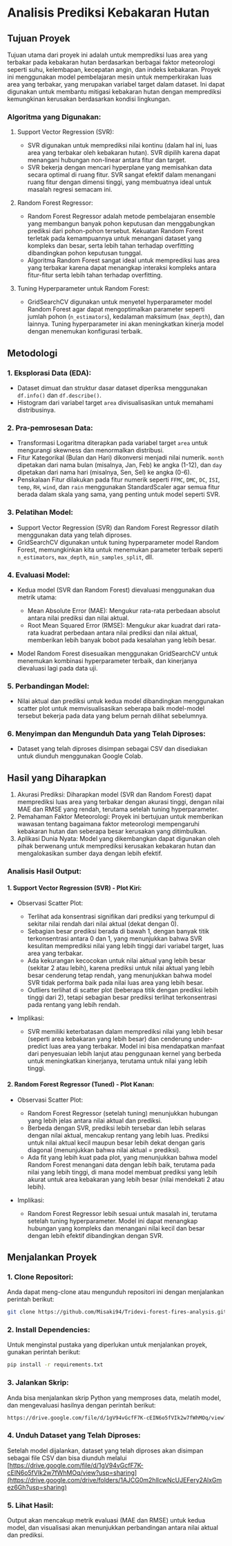 # Analisis Prediksi Kebakaran Hutan

## Tujuan Proyek

Tujuan utama dari proyek ini adalah untuk memprediksi luas area yang terbakar pada kebakaran hutan berdasarkan berbagai faktor meteorologi seperti suhu, kelembapan, kecepatan angin, dan indeks kebakaran. Proyek ini menggunakan model pembelajaran mesin untuk memperkirakan luas area yang terbakar, yang merupakan variabel target dalam dataset. Ini dapat digunakan untuk membantu mitigasi kebakaran hutan dengan memprediksi kemungkinan kerusakan berdasarkan kondisi lingkungan.

### Algoritma yang Digunakan:

1. Support Vector Regression (SVR):

   * SVR digunakan untuk memprediksi nilai kontinu (dalam hal ini, luas area yang terbakar oleh kebakaran hutan). SVR dipilih karena dapat menangani hubungan non-linear antara fitur dan target.
   * SVR bekerja dengan mencari hyperplane yang memisahkan data secara optimal di ruang fitur. SVR sangat efektif dalam menangani ruang fitur dengan dimensi tinggi, yang membuatnya ideal untuk masalah regresi semacam ini.

2. Random Forest Regressor:

   * Random Forest Regressor adalah metode pembelajaran ensemble yang membangun banyak pohon keputusan dan menggabungkan prediksi dari pohon-pohon tersebut. Kekuatan Random Forest terletak pada kemampuannya untuk menangani dataset yang kompleks dan besar, serta lebih tahan terhadap overfitting dibandingkan pohon keputusan tunggal.
   * Algoritma Random Forest sangat ideal untuk memprediksi luas area yang terbakar karena dapat menangkap interaksi kompleks antara fitur-fitur serta lebih tahan terhadap overfitting.

3. Tuning Hyperparameter untuk Random Forest:

   * GridSearchCV digunakan untuk menyetel hyperparameter model Random Forest agar dapat mengoptimalkan parameter seperti jumlah pohon (`n_estimators`), kedalaman maksimum (`max_depth`), dan lainnya. Tuning hyperparameter ini akan meningkatkan kinerja model dengan menemukan konfigurasi terbaik.

## Metodologi

### 1. Eksplorasi Data (EDA):

* Dataset dimuat dan struktur dasar dataset diperiksa menggunakan `df.info()` dan `df.describe()`.
* Histogram dari variabel target `area` divisualisasikan untuk memahami distribusinya.

### 2. Pra-pemrosesan Data:

* Transformasi Logaritma diterapkan pada variabel target `area` untuk mengurangi skewness dan menormalkan distribusi.
* Fitur Kategorikal (Bulan dan Hari) dikonversi menjadi nilai numerik. `month` dipetakan dari nama bulan (misalnya, Jan, Feb) ke angka (1-12), dan `day` dipetakan dari nama hari (misalnya, Sen, Sel) ke angka (0-6).
* Penskalaan Fitur dilakukan pada fitur numerik seperti `FFMC`, `DMC`, `DC`, `ISI`, `temp`, `RH`, `wind`, dan `rain` menggunakan StandardScaler agar semua fitur berada dalam skala yang sama, yang penting untuk model seperti SVR.

### 3. Pelatihan Model:

* Support Vector Regression (SVR) dan Random Forest Regressor dilatih menggunakan data yang telah diproses.
* GridSearchCV digunakan untuk tuning hyperparameter model Random Forest, memungkinkan kita untuk menemukan parameter terbaik seperti `n_estimators`, `max_depth`, `min_samples_split`, dll.

### 4. Evaluasi Model:

* Kedua model (SVR dan Random Forest) dievaluasi menggunakan dua metrik utama:

  * Mean Absolute Error (MAE): Mengukur rata-rata perbedaan absolut antara nilai prediksi dan nilai aktual.
  * Root Mean Squared Error (RMSE): Mengukur akar kuadrat dari rata-rata kuadrat perbedaan antara nilai prediksi dan nilai aktual, memberikan lebih banyak bobot pada kesalahan yang lebih besar.

* Model Random Forest disesuaikan menggunakan GridSearchCV untuk menemukan kombinasi hyperparameter terbaik, dan kinerjanya dievaluasi lagi pada data uji.

### 5. Perbandingan Model:

* Nilai aktual dan prediksi untuk kedua model dibandingkan menggunakan scatter plot untuk memvisualisasikan seberapa baik model-model tersebut bekerja pada data yang belum pernah dilihat sebelumnya.

### 6. Menyimpan dan Mengunduh Data yang Telah Diproses:

* Dataset yang telah diproses disimpan sebagai CSV dan disediakan untuk diunduh menggunakan Google Colab.

## Hasil yang Diharapkan

1. Akurasi Prediksi: Diharapkan model (SVR dan Random Forest) dapat memprediksi luas area yang terbakar dengan akurasi tinggi, dengan nilai MAE dan RMSE yang rendah, terutama setelah tuning hyperparameter.
2. Pemahaman Faktor Meteorologi: Proyek ini bertujuan untuk memberikan wawasan tentang bagaimana faktor meteorologi mempengaruhi kebakaran hutan dan seberapa besar kerusakan yang ditimbulkan.
3. Aplikasi Dunia Nyata: Model yang dikembangkan dapat digunakan oleh pihak berwenang untuk memprediksi kerusakan kebakaran hutan dan mengalokasikan sumber daya dengan lebih efektif.

### Analisis Hasil Output:

#### 1. Support Vector Regression (SVR) - Plot Kiri:

* Observasi Scatter Plot:

  * Terlihat ada konsentrasi signifikan dari prediksi yang terkumpul di sekitar nilai rendah dari nilai aktual (dekat dengan 0).
  * Sebagian besar prediksi berada di bawah 1, dengan banyak titik terkonsentrasi antara 0 dan 1, yang menunjukkan bahwa SVR kesulitan memprediksi nilai yang lebih tinggi dari variabel target, luas area yang terbakar.
  * Ada kekurangan kecocokan untuk nilai aktual yang lebih besar (sekitar 2 atau lebih), karena prediksi untuk nilai aktual yang lebih besar cenderung tetap rendah, yang menunjukkan bahwa model SVR tidak performa baik pada nilai luas area yang lebih besar.
  * Outliers terlihat di scatter plot (beberapa titik dengan prediksi lebih tinggi dari 2), tetapi sebagian besar prediksi terlihat terkonsentrasi pada rentang yang lebih rendah.

* Implikasi:

  * SVR memiliki keterbatasan dalam memprediksi nilai yang lebih besar (seperti area kebakaran yang lebih besar) dan cenderung under-predict luas area yang terbakar. Model ini bisa mendapatkan manfaat dari penyesuaian lebih lanjut atau penggunaan kernel yang berbeda untuk meningkatkan kinerjanya, terutama untuk nilai yang lebih tinggi.

#### 2. Random Forest Regressor (Tuned) - Plot Kanan:

* Observasi Scatter Plot:

  * Random Forest Regressor (setelah tuning) menunjukkan hubungan yang lebih jelas antara nilai aktual dan prediksi.
  * Berbeda dengan SVR, prediksi lebih tersebar dan lebih selaras dengan nilai aktual, mencakup rentang yang lebih luas. Prediksi untuk nilai aktual kecil maupun besar lebih dekat dengan garis diagonal (menunjukkan bahwa nilai aktual = prediksi).
  * Ada fit yang lebih kuat pada plot, yang menunjukkan bahwa model Random Forest menangani data dengan lebih baik, terutama pada nilai yang lebih tinggi, di mana model membuat prediksi yang lebih akurat untuk area kebakaran yang lebih besar (nilai mendekati 2 atau lebih).

* Implikasi:

  * Random Forest Regressor lebih sesuai untuk masalah ini, terutama setelah tuning hyperparameter. Model ini dapat menangkap hubungan yang kompleks dan menangani nilai kecil dan besar dengan lebih efektif dibandingkan dengan SVR.

## Menjalankan Proyek

### 1. Clone Repositori:

Anda dapat meng-clone atau mengunduh repositori ini dengan menjalankan perintah berikut:

```bash
git clone https://github.com/Misaki94/Tridevi-forest-fires-analysis.git
```

### 2. Install Dependencies:

Untuk menginstal pustaka yang diperlukan untuk menjalankan proyek, gunakan perintah berikut:

```bash
pip install -r requirements.txt
```

### 3. Jalankan Skrip:

Anda bisa menjalankan skrip Python yang memproses data, melatih model, dan mengevaluasi hasilnya dengan perintah berikut:

```bash
https://drive.google.com/file/d/1gV94vGcfF7K-cEIN6o5fVIk2w7fWhMOq/view?usp=sharing
```

### 4. Unduh Dataset yang Telah Diproses:

Setelah model dijalankan, dataset yang telah diproses akan disimpan sebagai file CSV dan bisa diunduh melalui [https://drive.google.com/file/d/1gV94vGcfF7K-cEIN6o5fVIk2w7fWhMOq/view?usp=sharing](https://drive.google.com/drive/folders/1AJCG0m2hlIcwNcUJEFery2AlxGmez6Gh?usp=sharing)

### 5. Lihat Hasil:

Output akan mencakup metrik evaluasi (MAE dan RMSE) untuk kedua model, dan visualisasi akan menunjukkan perbandingan antara nilai aktual dan prediksi.


